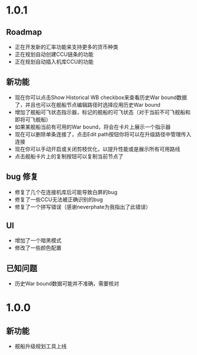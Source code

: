 # 1.0.1

## Roadmap

- 正在开发新的汇率功能来支持更多的货币种类
- 正在规划自动创建CCU链条的功能
- 正在规划自动插入机库CCU的功能

## 新功能

- 现在你可以点击Show Historical WB checkbox来查看历史War bound数据了，并且也可以在舰船节点编辑路径时选择应用历史War bound
- 增加了舰船可飞状态指示器，标记的舰船的可飞状态（对于当前不可飞舰船和即将可飞舰船）
- 如果某舰船当前有可用的War bound，将会在卡片上展示一个指示器
- 现在可以删除单条连接了，点击Edit path按钮你将可以在升级路径中管理传入连接
- 现在你可以手动开启或关闭剪枝优化，以提升性能或是展示所有可用路线
- 点击舰船卡片上的复制按钮可以复制当前节点了

## bug 修复

- 修复了几个在连接机库后可能导致白屏的bug
- 修复了一些CCU无法被正确识别的bug
- 修复了一个拼写错误（感谢neverphate为我指出了此错误）

## UI

- 增加了一个暗黑模式
- 修改了一些颜色配置

## 已知问题

- 历史War bound数据可能并不准确，需要核对

# 1.0.0

## 新功能

- 舰船升级规划工具上线